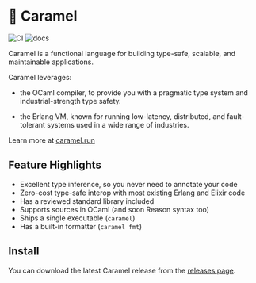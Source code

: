 # :candy: Caramel

![CI](https://github.com/AbstractMachinesLab/caramel/workflows/CI/badge.svg)
![docs](https://github.com/AbstractMachinesLab/caramel/workflows/docs/badge.svg)

Caramel is a functional language for building type-safe, scalable, and
maintainable applications.

Caramel leverages:

* the OCaml compiler, to provide you with a pragmatic type system and
  industrial-strength type safety.

* the Erlang VM, known for running low-latency, distributed, and fault-tolerant
  systems used in a wide range of industries.

Learn more at [caramel.run](https://caramel.run)

## Feature Highlights

* Excellent type inference, so you never need to annotate your code
* Zero-cost type-safe interop with most existing Erlang and Elixir code
* Has a reviewed standard library included
* Supports sources in OCaml (and soon Reason syntax too)
* Ships a single executable (`caramel`)
* Has a built-in formatter (`caramel fmt`)

## Install

You can download the latest Caramel release from the [releases
page](https://github.com/AbstractMachinesLab/caramel/releases).
